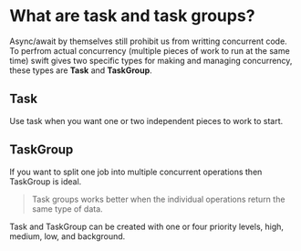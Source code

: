 # What are task and task groups?

Async/await by themselves still prohibit us from writting concurrent code. To perfrom actual concurrency (multiple pieces of work to run at the same time)
swift gives two specific types for making and managing concurrency, these types are **Task** and **TaskGroup**. 

## Task
Use task when you want one or two independent pieces to work to start.

## TaskGroup
If you want to split one job into multiple concurrent operations then TaskGroup is ideal. 
> Task groups works better when the individual operations return the same type of data.



Task and TaskGroup can be created with one or four priority levels, high, medium, low, and background. 
